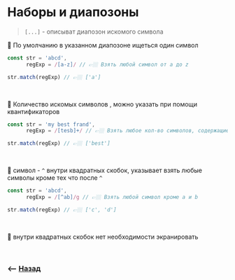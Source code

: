 # Наборы и диапозоны

> `[...]` - описыват диапозон искомого символа

🔹 По умолчанию в указанном диапозоне ищеться один символ     
```javascript
const str = 'abcd',
      regExp = /[a-z]/ // 👉🏼 Взять любой символ от a до z

str.match(regExp) // 👉🏼 ['a']
```

<br>

🔹 Количество искомых символов , можно указать при помощи квантификаторов
```javascript
const str = 'my best frand',
      regExp = /[tesb]+/ // 👉🏼 Взять любое кол-во символов, содержащие хотя-бы один символ из указанных между []

str.match(regExp) // 👉🏼 ['best']
```

<br>

🔹 символ - `^` внутри квадратных скобок, указывает взять любые символы кроме тех что после `^`

```javascript
const str = 'abcd',
      regExp = /[^ab]/g // 👉🏼 Взять любой символ кроме a и b 

str.match(regExp) // 👉🏼 ['c', 'd']
```

<br>

🔹 внутри квадратных скобок нет необходимости экранировать

<br>

### ⟵ **<a href="../../readme.md">Назад</a>**